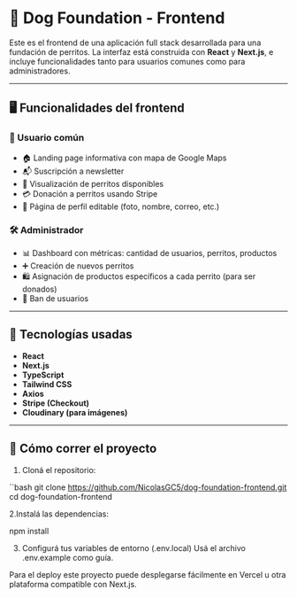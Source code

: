 # 🐾 Dog Foundation - Frontend

Este es el frontend de una aplicación full stack desarrollada para una fundación de perritos. La interfaz está construida con **React** y **Next.js**, e incluye funcionalidades tanto para usuarios comunes como para administradores.

---

## 🖥️ Funcionalidades del frontend

### 👥 Usuario común

- 🏠 Landing page informativa con mapa de Google Maps
- 📬 Suscripción a newsletter
- 🐶 Visualización de perritos disponibles
- 💳 Donación a perritos usando Stripe
- 🧾 Página de perfil editable (foto, nombre, correo, etc.)

### 🛠️ Administrador

- 📊 Dashboard con métricas: cantidad de usuarios, perritos, productos
- ➕ Creación de nuevos perritos
- 🛍️ Asignación de productos específicos a cada perrito (para ser donados)
- 🚫 Ban de usuarios

---

## 🚀 Tecnologías usadas

- **React**
- **Next.js**
- **TypeScript**
- **Tailwind CSS**
- **Axios**
- **Stripe (Checkout)**
- **Cloudinary (para imágenes)**

---

## 🧪 Cómo correr el proyecto

1. Cloná el repositorio:

``bash
git clone https://github.com/NicolasGC5/dog-foundation-frontend.git
cd dog-foundation-frontend

2.Instalá las dependencias:

npm install

3. Configurá tus variables de entorno (.env.local)
Usá el archivo .env.example como guía.

Para el deploy este proyecto puede desplegarse fácilmente en Vercel u otra plataforma compatible con Next.js.

